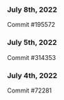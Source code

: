 ### July 8th, 2022

Commit #195572

### July 5th, 2022

Commit #314353


### July 4th, 2022

Commit #72281
